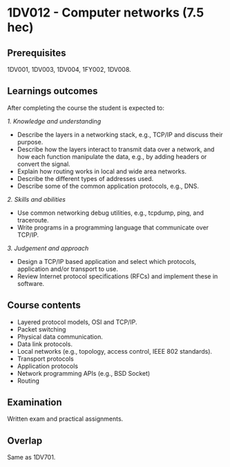 # 1DV012 - Computer networks (7.5 hec)

## Prerequisites

1DV001, 1DV003, 1DV004, 1FY002, 1DV008.

## Learnings outcomes

After completing the course the student is expected to:

*1. Knowledge and understanding*

- Describe the layers in a networking stack, e.g., TCP/IP and discuss their purpose. 
- Describe how the layers interact to transmit data over a network, and how each function manipulate the data, e.g., by adding headers or convert the signal.
- Explain how routing works in local and wide area networks.
- Describe the different types of addresses used.
- Describe some of the common application protocols, e.g., DNS.

*2.	Skills and abilities*

- Use common networking debug utilities, e.g., tcpdump, ping, and traceroute.
- Write programs in a programming language that communicate over TCP/IP.

*3.	Judgement and approach*

- Design a TCP/IP based application and select which protocols, application and/or transport to use.
- Review Internet protocol specifications (RFCs) and implement these in software.

## Course contents

- Layered protocol models, OSI and TCP/IP.
- Packet switching
- Physical data communication.
- Data link protocols.
- Local networks (e.g., topology, access control, IEEE 802 standards).
- Transport protocols
- Application protocols
- Network programming APIs (e.g., BSD Socket)
- Routing

## Examination

Written exam and practical assignments.

## Overlap

Same as 1DV701.